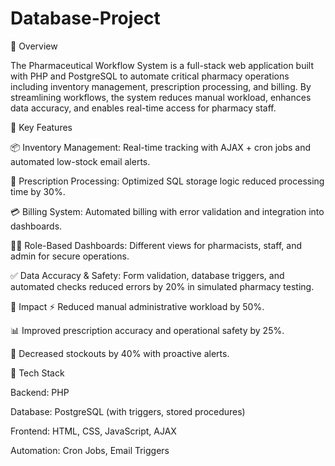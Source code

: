 # Database-Project
🔹 Overview

The Pharmaceutical Workflow System is a full-stack web application built with PHP and PostgreSQL to automate critical pharmacy operations including inventory management, prescription processing, and billing. By streamlining workflows, the system reduces manual workload, enhances data accuracy, and enables real-time access for pharmacy staff.

🔹 Key Features

📦 Inventory Management: Real-time tracking with AJAX + cron jobs and automated low-stock email alerts.

💊 Prescription Processing: Optimized SQL storage logic reduced processing time by 30%.

💳 Billing System: Automated billing with error validation and integration into dashboards.

👨‍⚕️ Role-Based Dashboards: Different views for pharmacists, staff, and admin for secure operations.

✅ Data Accuracy & Safety: Form validation, database triggers, and automated checks reduced errors by 20% in simulated pharmacy testing.

🔹 Impact
⚡ Reduced manual administrative workload by 50%.

📊 Improved prescription accuracy and operational safety by 25%.

🔔 Decreased stockouts by 40% with proactive alerts.

🔹 Tech Stack

Backend: PHP

Database: PostgreSQL (with triggers, stored procedures)

Frontend: HTML, CSS, JavaScript, AJAX

Automation: Cron Jobs, Email Triggers
